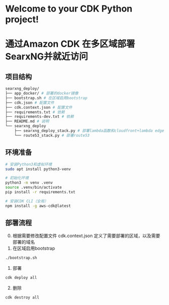 
# Welcome to your CDK Python project!
# 通过Amazon CDK 在多区域部署 SearxNG并就近访问

## 项目结构
```bash
searxng_deploy/
├── app_docker/ # 部署的docker镜像
├── bootstrap.sh # 在区域启用bootstrap
├── cdk.json # 配置文件
├── cdk.context.json # 配置文件
├── requirements.txt # 依赖
├── requirements-dev.txt # 依赖
├── README.md # 说明
└── searxng_deploy
    ├── searxng_deploy_stack.py # 部署lambda函数和cloudfront+lambda edge
    └── route53_stack.py # 部署route53
```

## 环境准备
```bash
# 安装Python3和虚拟环境
sudo apt install python3-venv

# 初始化环境
python3 -m venv .venv
source .venv/bin/activate
pip install -r requirements.txt

# 安装CDK CLI（全局）
npm install -g aws-cdk@latest
```

## 部署流程
0. 根据需要修改配置文件 cdk.context.json
定义了需要部署的区域，以及需要部署的域名
1. 在区域启用bootstrap
```bash
./bootstrap.sh
```
1. 部署
```bash
cdk deploy all
```

2. 删除
```bash
cdk destroy all
```